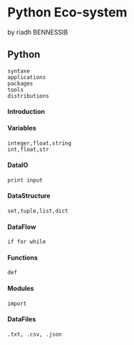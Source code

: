 # Python Eco-system
by riadh BENNESSIB


## Python

    syntaxe
    applications
    packages
    tools
    distributions

#### Introduction

#### Variables
    integer,float,string
    int,float,str
#### DataIO
    print input
#### DataStructure
    set,tuple,list,dict
#### DataFlow
    if for while
#### Functions
    def
#### Modules
    import
#### DataFiles
    .txt, .csv, .json
